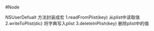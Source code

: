 #Node

NSUserDefualt 方法封装成宏
1.readFromPlist(key) 从plist中读取值
2.writeToPlist(dic)  将字典写入plist
3.deleteInPlish(key) 删除plist中的值


